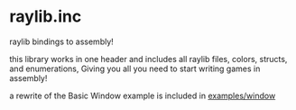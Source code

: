 # raylib.inc

raylib bindings to assembly!

this library works in one header and includes all raylib files, colors, structs, and enumerations, Giving you all you need to start writing games in assembly!

a rewrite of the Basic Window example is included in [examples/window](examples/window)